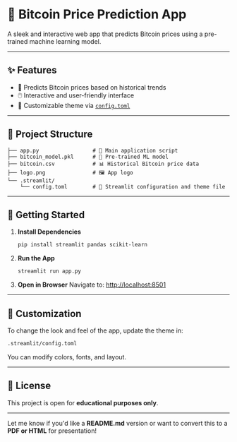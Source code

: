 # 🚀 Bitcoin Price Prediction App

A sleek and interactive web app that predicts Bitcoin prices using a pre-trained machine learning model.

---

## ✨ Features

* 🔮 Predicts Bitcoin prices based on historical trends
* 🖱️ Interactive and user-friendly interface
* 🎨 Customizable theme via [`config.toml`](.streamlit/config.toml)

---

## 📁 Project Structure

```text
├── app.py                 # 🔧 Main application script
├── bitcoin_model.pkl      # 🤖 Pre-trained ML model
├── bitcoin.csv            # 📊 Historical Bitcoin price data
├── logo.png               # 🖼️ App logo
└── .streamlit/
    └── config.toml        # 🎨 Streamlit configuration and theme file
```

---

## 🚀 Getting Started

1. **Install Dependencies**

   ```bash
   pip install streamlit pandas scikit-learn
   ```

2. **Run the App**

   ```bash
   streamlit run app.py
   ```

3. **Open in Browser**
   Navigate to: [http://localhost:8501](http://localhost:8501)

---

## 🎨 Customization

To change the look and feel of the app, update the theme in:

```bash
.streamlit/config.toml
```

You can modify colors, fonts, and layout.

---

## 📄 License

This project is open for **educational purposes only**.

---

Let me know if you'd like a **README.md** version or want to convert this to a **PDF or HTML** for presentation!
